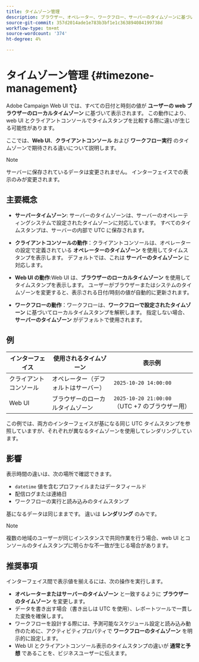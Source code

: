 ```yaml
---
title: タイムゾーン管理
description: ブラウザー、オペレーター、ワークフロー、サーバーのタイムゾーンに基づいて、Adobe Campaignの Web UI で日時の値を表示する方法について説明します。
source-git-commit: 357d2014ade1e783b3bf1e1c363894084199738d
workflow-type: tm+mt
source-wordcount: '374'
ht-degree: 4%

---
```


# タイムゾーン管理 {#timezone-management}

Adobe Campaign Web UI では、すべての日付と時刻の値が **ユーザーの web ブラウザーのローカルタイムゾーン** に基づいて表示されます。 この動作により、web UI とクライアントコンソールでタイムスタンプを比較する際に違いが生じる可能性があります。

ここでは、**Web UI**、**クライアントコンソール** および **ワークフロー実行** のタイムゾーンで期待される違いについて説明します。

>[!NOTE]
>
>サーバーに保存されているデータは変更されません。 インターフェイスでの表示のみが変更されます。

## 主要概念

* **サーバータイムゾーン**: サーバーのタイムゾーンは、サーバーのオペレーティングシステムで設定されたタイムゾーンに対応しています。 すべてのタイムスタンプは、サーバーの内部で UTC に保存されます。

* **クライアントコンソールの動作**：クライアントコンソールは、オペレーターの設定で定義されている **オペレーターのタイムゾーン** を使用してタイムスタンプを表示します。 デフォルトでは、これは **サーバーのタイムゾーン** に対応します。

* **Web UI の動作**:Web UI は、**ブラウザーのローカルタイムゾーン** を使用してタイムスタンプを表示します。 ユーザーがブラウザーまたはシステムのタイムゾーンを変更すると、表示される日付/時刻の値が自動的に更新されます。

* **ワークフローの動作**：ワークフローは、**ワークフローで設定されたタイムゾーン** に基づいてローカルタイムスタンプを解釈します。 指定しない場合、**サーバーのタイムゾーン** がデフォルトで使用されます。

## 例

| インターフェイス | 使用されるタイムゾーン | 表示例 |
|------------|----------------|-----------------|
| クライアントコンソール | オペレーター（デフォルトはサーバー） | `2025-10-20 14:00:00` |
| Web UI | ブラウザーのローカルタイムゾーン | `2025-10-20 21:00:00` （UTC +7 のブラウザー用） |

この例では、両方のインターフェイスが基になる同じ UTC タイムスタンプを参照していますが、それぞれが異なるタイムゾーンを使用してレンダリングしています。

## 影響

表示時間の違いは、次の場所で確認できます。

* `datetime` 値を含むプロファイルまたはデータフィールド
* 配信ログまたは連絡日
* ワークフローの実行と読み込みのタイムスタンプ

基になるデータは同じままです。 違いは **レンダリング** のみです。

>[!NOTE]
>
>複数の地域のユーザーが同じインスタンスで共同作業を行う場合、web UI とコンソールのタイムスタンプに明らかな不一致が生じる場合があります。

## 推奨事項

インターフェイス間で表示値を揃えるには、次の操作を実行します。

* **オペレーターまたはサーバーのタイムゾーン** と一致するように **ブラウザーのタイムゾーン** を変更します。
* データを書き出す場合（書き出しは UTC を使用）、レポートツールで一貫した変換を確保します。
* ワークフローを設計する際には、予測可能なスケジュール設定と読み込み動作のために、アクティビティプロパティで **ワークフローのタイムゾーン** を明示的に設定します。
* Web UI とクライアントコンソール表示のタイムスタンプの違いが **通常と予想** であることを、ビジネスユーザーに伝えます。
